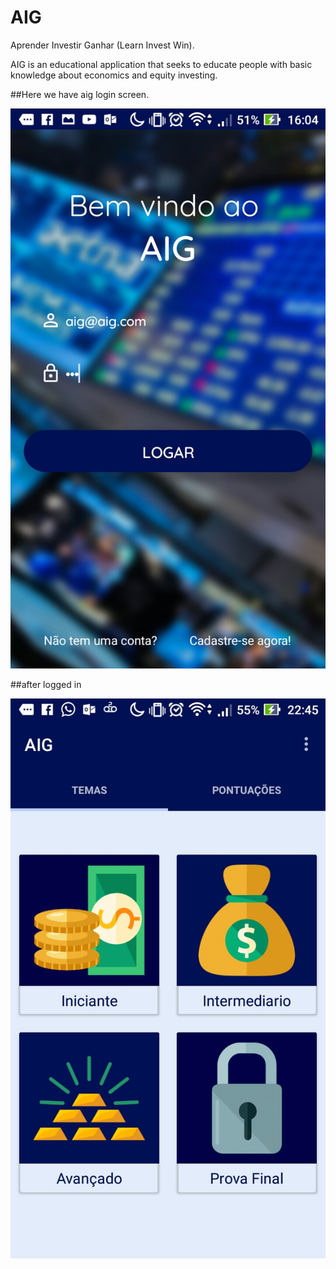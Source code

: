 # AIG
Aprender Investir Ganhar (Learn Invest Win).

AIG is an educational application that seeks to educate people with basic knowledge about economics and equity investing.


##Here we have aig login screen.

![alt text](aigfotos/login.jpeg "AIG Login Screen")


##after logged in


![alt text](aigfotos/categorias.jpeg "AIG Login Screen")
